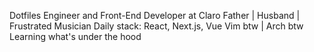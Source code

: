 Dotfiles Engineer and Front-End Developer at Claro
Father | Husband | Frustrated Musician
Daily stack: React, Next.js, Vue
Vim btw | Arch btw
Learning what's under the hood
